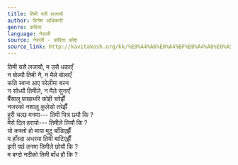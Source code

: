 ```yaml
---
title: तिमी यसै लजायौ
author: दिनेश अधिकारी
genre: कविता
language: नेपाली
source: नेपाली - कविता कोश
source_link: http://kavitakosh.org/kk/%E0%A4%A6%E0%A4%BF%E0%A4%A8%E0%A5%87%E0%A4%B6_%E0%A4%85%E0%A4%A7%E0%A4%BF%E0%A4%95%E0%A4%BE%E0%A4%B0%E0%A5%80
---
```


तिमी यसै लजायौ, म उसै धकाएँ  
न बोल्यौ तिमी नै, न मैले बोलाएँ  
कति स्वप्न आए परेलीमा बस्न  
न सोध्यौ तिमीले, न मैले सुनाएँ  
बैँसालु पाखाभरि कोही चरेझैँ  
नजरको नशालु कुलेसो तरेझैँ  
हुरी चल्छ मनमा--- तिमी भित्र छ्यौ कि ?  
मेरो दिल हरायो--- तिमीले लियौ कि ?  
यो कस्तो हो माया मुटु बाँडिएझैँ  
म हाँस्दा अधरमा तिमी बाटिएझैँ  
झरी पर्छ तनमा तिमीले छोयौ कि ?  
म बग्दो नदीको तिमी बाँध हौ कि ?
